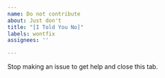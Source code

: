 ```yaml
---
name: Do not contribute
about: Just don't
title: "[I Told You No]"
labels: wontfix
assignees: ''

---
```


Stop making an issue to get help and close this tab.
